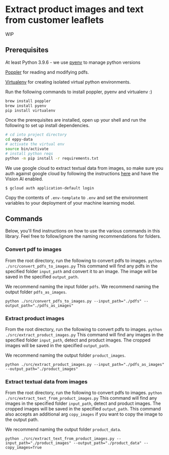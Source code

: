 # Extract product images and text from customer leaflets

WIP

## Prerequisites

At least Python 3.9.6 - we use [pyenv](https://github.com/pyenv/pyenv) to manage python versions

[Poppler](https://poppler.freedesktop.org/) for reading and modifying pdfs.

[Virtualenv](https://github.com/pypa/virtualenv) for creating isolated virtual python environments.

Run the following commands to install poppler, pyenv and virtualenv :)

```bash
brew install poppler
brew install pyenv
pip install virtualenv
```

Once the prerequisites are installed, open up your shell and run the following to set up install dependencies.

```bash
# cd into project directory
cd eppy-data
# activate the virtual env
source bin/activate
# install python reqs
python -m pip install -r requirements.txt
```

We use google cloud to extract textual data from images, so make sure you auth against google cloud by following the instructions [here](https://googleapis.dev/python/google-api-core/latest/auth.html) and have the Vision AI enabled.

```
$ gcloud auth application-default login
```

Copy the contents of `.env-template` to `.env` and set the environment variables to your deployment of your machine learning model.

## Commands

Below, you'll find instructions on how to use the various commands in this library.
Feel free to follow/ignore the naming recommendations for folders.

### Convert pdf to images

From the root directory, run the following to convert pdfs to images.
`python ./src/convert_pdfs_to_images.py`
This command will find any pdfs in the specified folder `input_path` and convert it to an image. The image will be saved in the specified `output_path`.

We recommend naming the input folder `pdfs`.
We recommend naming the output folder `pdfs_as_images`.

```
python ./src/convert_pdfs_to_images.py --input_path="./pdfs" --output_path="./pdfs_as_images"
```

### Extract product images

From the root directory, run the following to convert pdfs to images.
`python ./src/extract_product_images.py`
This command will find any images in the specified folder `input_path`, detect and product images. The cropped images will be saved in the specified `output_path`.

We recommend naming the output folder `product_images`.

```
python ./src/extract_product_images.py --input_path="./pdfs_as_images" --output_path="./product_images"
```

### Extract textual data from images

From the root directory, run the following to convert pdfs to images.
`python ./src/extract_text_from_product_images.py`
This command will find any images in the specified folder `input_path`, detect and product images. The cropped images will be saved in the specified `output_path`.
This command also accepts an additional arg `copy_images` if you want to copy the image to the output path.

We recommend naming the output folder `product_data`.

```
python ./src/extract_text_from_product_images.py --input_path="./product_images" --output_path="./product_data" --copy_images=True
```
